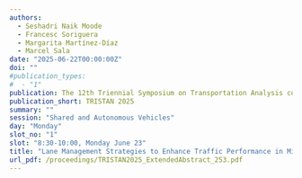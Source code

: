 ```yaml
---
authors:
  - Seshadri Naik Moode
  - Francesc Soriguera
  - Margarita Martínez-Díaz
  - Marcel Sala
date: "2025-06-22T00:00:00Z"
doi: ""
#publication_types:
#  - "1"
publication: The 12th Triennial Symposium on Transportation Analysis conference
publication_short: TRISTAN 2025
summary: ""
session: "Shared and Autonomous Vehicles"
day: "Monday"
slot_no: "1"
slot: "8:30-10:00, Monday June 23"
title: "Lane Management Strategies to Enhance Traffic Performance in Mixed Traffic Environments with Platoons of Connected Autonomous Vehicles"
url_pdf: /proceedings/TRISTAN2025_ExtendedAbstract_253.pdf
---
```

